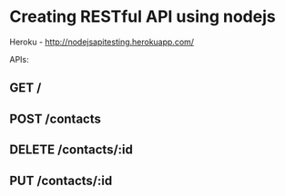 # Creating RESTful API using nodejs

Heroku - http://nodejsapitesting.herokuapp.com/

APIs:

## GET /

## POST /contacts

## DELETE /contacts/:id

## PUT /contacts/:id
